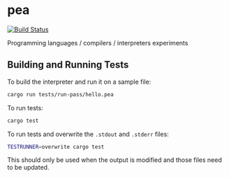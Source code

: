 # pea

[![Build Status](https://dev.azure.com/sunjayv/Pea/_apis/build/status/sunjay.pea?branchName=master)](https://dev.azure.com/sunjayv/Pea/_build/latest?definitionId=6&branchName=master)

Programming languages / compilers / interpreters experiments

## Building and Running Tests

To build the interpreter and run it on a sample file:

```bash
cargo run tests/run-pass/hello.pea
```

To run tests:

```bash
cargo test
```

To run tests and overwrite the `.stdout` and `.stderr` files:

```bash
TESTRUNNER=overwrite cargo test
```

This should only be used when the output is modified and those files need to be updated.
